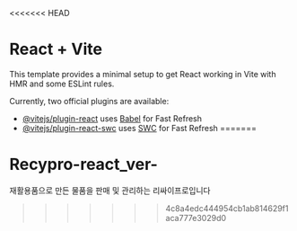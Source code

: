 <<<<<<< HEAD
# React + Vite

This template provides a minimal setup to get React working in Vite with HMR and some ESLint rules.

Currently, two official plugins are available:

- [@vitejs/plugin-react](https://github.com/vitejs/vite-plugin-react/blob/main/packages/plugin-react/README.md) uses [Babel](https://babeljs.io/) for Fast Refresh
- [@vitejs/plugin-react-swc](https://github.com/vitejs/vite-plugin-react-swc) uses [SWC](https://swc.rs/) for Fast Refresh
=======
# Recypro-react_ver-
재활용품으로 만든 물품을 판매 및 관리하는 리싸이프로입니다
>>>>>>> 4c8a4edc444954cb1ab814629f1aca777e3029d0
